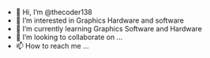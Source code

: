 - 👋 Hi, I’m @thecoder138
- 👀 I’m interested in Graphics Hardware and software
- 🌱 I’m currently learning Graphics Software and Hardware
- 💞️ I’m looking to collaborate on ...
- 📫 How to reach me ...

<!---
thecoder138/thecoder138 is a ✨ special ✨ repository because its `README.md` (this file) appears on your GitHub profile.
You can click the Preview link to take a look at your changes.
--->
